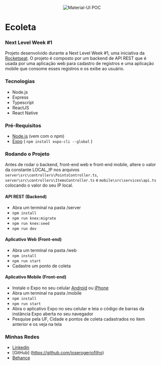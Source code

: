 <p align="center"><img alt="Material-UI POC" src="https://user-images.githubusercontent.com/12038461/68550201-7abcb800-03df-11ea-96c7-1adc31d2fd3a.png"></p>

# Ecoleta
### Next Level Week #1
Projeto desenvolvido durante a Next Level Week #1, uma iniciativa da [Rocketseat](https://rocketseat.com.br/). O projeto é composto por um backend de API REST que é usada por uma aplicação web para cadastro de registros e uma aplicação mobile que consome esses registros e os exibe ao usuário.

### Tecnologias
* Node.js
* Express
* Typescript
* ReactJS
* React Native

### Pré-Requisitos
* [Node.js](https://nodejs.org/en/) (vem com o npm)
* [Expo](https://expo.io/) ( `npm install expo-cli --global` )

### Rodando o Projeto
Antes de rodar o backend, front-end web e front-end mobile, altere o valor da constante LOCAL_IP nos arquivos `server\src\controllers\PointsController.ts`, `server\src\controllers\ItemsController.ts` e `mobile\src\services\api.ts` colocando o valor do seu IP local.

#### API REST (Backend)
* Abra um terminal na pasta /server
* `npm install`
* `npm run knex:migrate`
* `npm run knex:seed`
* `npm run dev`

#### Aplicativo Web (Front-end)
* Abra um terminal na pasta /web
* `npm install`
* `npm run start`
* Cadastre um ponto de coleta

#### Aplicativo Mobile (Front-end)
* Instale o Expo no seu celular [Android](https://play.google.com/store/apps/details?id=host.exp.exponent&referrer=www) ou [iPhone](https://apps.apple.com/app/apple-store/id982107779)
* Abra um terminal na pasta /mobile
* `npm install`
* `npm run start`
* Abra o aplicativo Expo no seu celular e leia o código de barras da instância Expo aberta no seu navegador
* Pesquise pela UF, Cidade e pontos de coleta cadastrados no item anterior e os veja na tela

### Minhas Redes
* [Linkedin](https://www.linkedin.com/in/joserogeriofilho/)
* [GitHub] (https://github.com/joserogeriofilho)
* [Behance](https://www.behance.net/joserogeriofilho)
